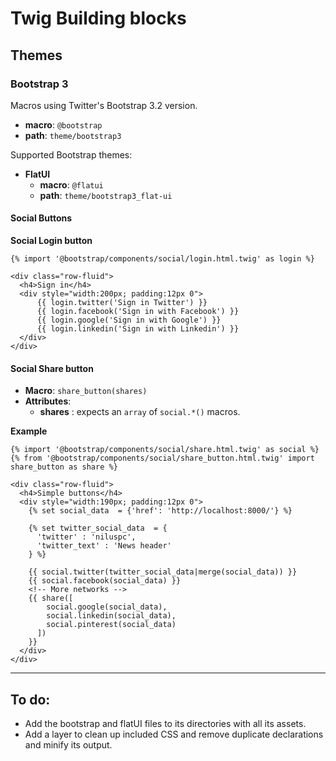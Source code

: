 # Twig Building blocks


## Themes

### Bootstrap 3

Macros using Twitter's Bootstrap 3.2 version.

  - **macro**: `@bootstrap`
  - **path**: `theme/bootstrap3`

Supported Bootstrap themes:

  - **FlatUI**
    - **macro**: `@flatui`
    - **path**: `theme/bootstrap3_flat-ui`

#### Social Buttons

**Social Login button**

```twig
{% import '@bootstrap/components/social/login.html.twig' as login %}

<div class="row-fluid">
  <h4>Sign in</h4>
  <div style="width:200px; padding:12px 0">
      {{ login.twitter('Sign in Twitter') }}
      {{ login.facebook('Sign in with Facebook') }}
      {{ login.google('Sign in with Google') }}
      {{ login.linkedin('Sign in with Linkedin') }}
  </div>
</div>        
```


#### Social Share button

- **Macro**: `share_button(shares)`
- **Attributes**:
  - **shares** : expects an `array` of `social.*()` macros.

**Example**

```twig
{% import '@bootstrap/components/social/share.html.twig' as social %}
{% from '@bootstrap/components/social/share_button.html.twig' import share_button as share %}

<div class="row-fluid">
  <h4>Simple buttons</h4>
  <div style="width:190px; padding:12px 0">
    {% set social_data  = {'href': 'http://localhost:8000/'} %}
    
    {% set twitter_social_data  = {
      'twitter' : 'niluspc', 
      'twitter_text' : 'News header'
    } %}
  
    {{ social.twitter(twitter_social_data|merge(social_data)) }}
    {{ social.facebook(social_data) }}
    <!-- More networks -->
    {{ share([
        social.google(social_data), 
        social.linkedin(social_data),
        social.pinterest(social_data)
      ]) 
    }}
  </div>
</div>   
```

----------------



## To do:

- Add the bootstrap and flatUI files to its directories with all its assets.
- Add a layer to clean up included CSS and remove duplicate declarations and minify its output.
